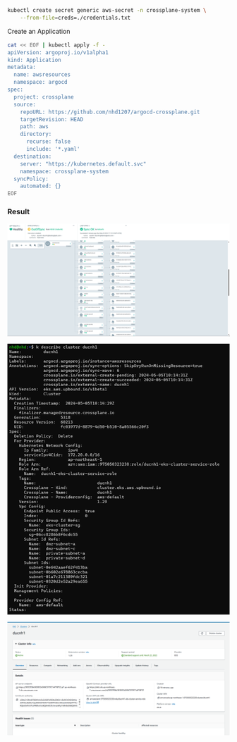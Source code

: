 
```bash
kubectl create secret generic aws-secret -n crossplane-system \
    --from-file=creds=./credentials.txt
```


Create an Application
```bash
cat << EOF | kubectl apply -f - 
apiVersion: argoproj.io/v1alpha1
kind: Application
metadata:
  name: awsresources
  namespace: argocd
spec:
  project: crossplane
  source:
    repoURL: https://github.com/nhd1207/argocd-crossplane.git
    targetRevision: HEAD
    path: aws
    directory:
      recurse: false
      include: '*.yaml'
  destination:
    server: "https://kubernetes.default.svc"
    namespace: crossplane-system
  syncPolicy:
    automated: {}
EOF
```

### Result
![ArgoCD AWS Resources application](./asset/ArgoCD.png)

![AWS EKS as a CRD in Kubernetes](./asset/AWS_EKS_as_CRD.png)

![The deployed AWS EKS resource](./asset/AWS_EKS.png)

